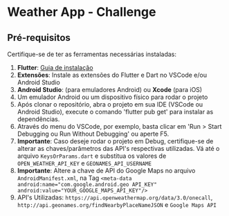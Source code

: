 # Weather App - Challenge

## Pré-requisitos

Certifique-se de ter as ferramentas necessárias instaladas:

1. **Flutter**: [Guia de instalação](https://flutter.dev/docs/get-started/install)
2. **Extensões**: Instale as extensões do Flutter e Dart no VSCode e/ou Android Studio
3. **Android Studio**: (para emuladores Android) ou **Xcode** (para iOS)
4. Um emulador Android ou um dispositivo físico para rodar o projeto
5. Após clonar o repositório, abra o projeto em sua IDE (VSCode ou Android Studio), execute o comando 'flutter pub get' para instalar as dependências.
6. Através do menu do VSCode, por exemplo, basta clicar em 'Run > Start Debugging ou Run Without Debugging' ou aperte F5.
7. **Importante**: Caso deseje rodar o projeto em Debug, certifique-se de alterar as chaves/parâmetros das API's respectivas utilizadas. Vá até o arquivo ```KeysOrParams.dart``` e substitua os valores de ```OPEN_WEATHER_API_KEY``` e ```GEONAMES_API_USERNAME```
8. **Importante**: Altere a chave de API do Google Maps no arquivo ```AndroidManifest.xml```, na Tag ```<meta-data android:name="com.google.android.geo API_KEY" android:value="YOUR_GOOGLE_MAPS_API_KEY"/>```
9. API's Utilizadas: ```https://api.openweathermap.org/data/3.0/onecall```, ```http://api.geonames.org/findNearbyPlaceNameJSON``` e ```Google Maps API```

